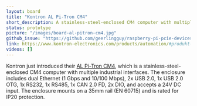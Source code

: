 ```yaml
---
layout: board
title: "Kontron AL Pi-Tron CM4"
short_description: A stainless-steel-enclosed CM4 computer with multiple industrial interfaces.
status: prototype
picture: "/images/board-al-pitron-cm4.jpg"
github_issue: "https://github.com/geerlingguy/raspberry-pi-pcie-devices/issues/422"
link: https://www.kontron-electronics.com/products/automation/#produkt-2018
videos: []
---
```

Kontron just introduced their [AL Pi-Tron CM4](https://www.kontron-electronics.com/products/automation/#produkt-2018), which is a stainless-steel-enclosed CM4 computer with multiple industrial interfaces. The enclosure includes dual Ethernet (1 Gbps and 10/100 Mbps), 2x USB 2.0, 1x USB 2.0 OTG, 1x RS232, 1x RS485, 1x CAN 2.0 FD, 2x DIO, and accepts a 24V DC input. The enclosure mounts on a 35mm rail (EN 60715) and is rated for IP20 protection.
